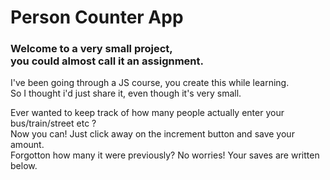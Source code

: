 <h1> Person Counter App </h1>
    <h3>Welcome to a very small project, <br> you could almost call it an assignment. </h3>
    
<p> I've been going through a JS course, you create this while learning. <br> So I thought i'd just share it, even though it's very small. </p>
<p> Ever wanted to keep track of how many people actually enter your bus/train/street etc ? <br> Now you can! Just click away on the increment button and save your amount. <br> Forgotton how many it were previously? No worries! Your saves are written below. </p>